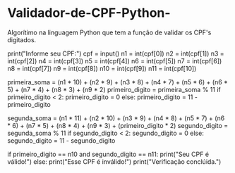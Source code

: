 # Validador-de-CPF-Python-
Algorítimo na linguagem Python que tem a função de validar os CPF's digitados.

print("Informe seu CPF:")
cpf = input()
n1 = int(cpf[0])
n2 = int(cpf[1])
n3 = int(cpf[2])
n4 = int(cpf[3])
n5 = int(cpf[4])
n6 = int(cpf[5])
n7 = int(cpf[6])
n8 = int(cpf[7])
n9 = int(cpf[8])
n10 = int(cpf[9])
n11 = int(cpf[10])

primeira_soma = (n1 * 10) + (n2 * 9) + (n3 * 8) + (n4 * 7) + (n5 * 6) + (n6 * 5) + (n7 * 4) + (n8 * 3) + (n9 * 2)
primeiro_digito = primeira_soma % 11
if primeiro_digito < 2:
    primeiro_digito = 0
else:
    primeiro_digito = 11 - primeiro_digito

segunda_soma = (n1 * 11) + (n2 * 10) + (n3 * 9) + (n4 * 8) + (n5 * 7) + (n6 * 6) + (n7 * 5) + (n8 * 4) + (n9 * 3) + (primeiro_digito * 2)
segundo_digito = segunda_soma % 11
if segundo_digito < 2:
    segundo_digito = 0
else:
    segundo_digito = 11 - segundo_digito

if primeiro_digito == n10 and segundo_digito == n11:
    print("Seu CPF é válido!")
else:
    print("Esse CPF é inválido!")
print("Verificação conclúida.")
